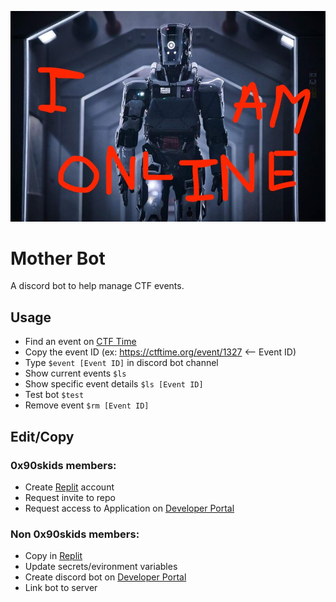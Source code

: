 ![alt text](mother.jpeg)
# Mother Bot

A discord bot to help manage CTF events.


## Usage
- Find an event on [CTF Time](https://ctftime.org/)
- Copy the event ID (ex: https://ctftime.org/event/1327 <-- Event ID)
- Type `$event [Event ID]` in discord bot channel
- Show current events `$ls`
- Show specific event details `$ls [Event ID]`
- Test bot `$test`
- Remove event `$rm [Event ID]`


## Edit/Copy

### 0x90skids members:
- Create [Replit](https://replit.com/) account
- Request invite to repo
- Request access to Application on [Developer Portal](https://discord.com/developers/applications)



### Non 0x90skids members:
- Copy in [Replit](https://replit.com/)
- Update secrets/evironment variables
- Create discord bot on [Developer Portal](https://discord.com/developers/applications)
- Link bot to server